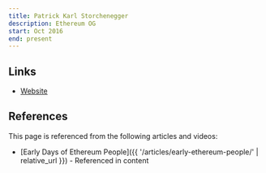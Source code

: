```yaml
---
title: Patrick Karl Storchenegger
description: Ethereum OG
start: Oct 2016
end: present
---
```


## Links
- [Website](https://www.moneyhouse.ch/en/person/storchenegger-patrick-karl-61252579401)

## References

This page is referenced from the following articles and videos:

- [Early Days of Ethereum People]({{ '/articles/early-ethereum-people/' | relative_url }}) - Referenced in content